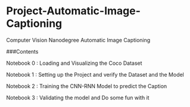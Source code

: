 # Project-Automatic-Image-Captioning
Computer Vision Nanodegree Automatic Image Captioning 

###Contents

Notebook 0 : Loading and Visualizing the Coco Dataset

Notebook 1 : Setting up the Project and verify the Dataset and the Model

Notebook 2 : Training the CNN-RNN Model to predict the Caption

Notebook 3 : Validating the model and Do some fun with it
